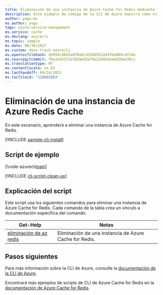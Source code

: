 ```yaml
---
title: Eliminación de una instancia de Azure Cache for Redis mediante la CLI de Azure
description: Este ejemplo de código de la CLI de Azure muestra cómo eliminar una instancia de Azure Cache for Redis mediante el comando az redis delete.
author: yegu-ms
ms.author: yegu
tags: azure-service-management
ms.service: cache
ms.devlang: azurecli
ms.topic: sample
ms.date: 08/30/2017
ms.custom: devx-track-azurecli
ms.openlocfilehash: d3959c4843a070a8cd25885b2a3476a909caf24e
ms.sourcegitcommit: f6e2ea5571e35b9ed3a79a22485eba4d20ae36cc
ms.translationtype: HT
ms.contentlocale: es-ES
ms.lasthandoff: 09/24/2021
ms.locfileid: "128665803"
---
```

# <a name="delete-an-azure-cache-for-redis"></a>Eliminación de una instancia de Azure Redis Cache

En este escenario, aprenderá a eliminar una instancia de Azure Cache for Redis.

[!INCLUDE [sample-cli-install](../../../includes/sample-cli-install.md)]

## <a name="sample-script"></a>Script de ejemplo

[!code-azurecli[main](../../../cli_scripts/redis-cache/delete-cache/delete-cache.sh "Azure Cache for Redis")]

[!INCLUDE [cli-script-clean-up](../includes/redis-cli-script-clean-up.md)]

## <a name="script-explanation"></a>Explicación del script

Este script usa los siguientes comandos para eliminar una instancia de Azure Cache for Redis. Cada comando de la tabla crea un vínculo a documentación específica del comando.

| Get-Help | Notas |
|---|---|
| [eliminación de az redis](/cli/azure/redis) | Eliminación de una instancia de Azure Cache for Redis. |


## <a name="next-steps"></a>Pasos siguientes

Para más información sobre la CLI de Azure, consulte la [documentación de la CLI de Azure](/cli/azure).

Encontrará más ejemplos de scripts de CLI de Azure Cache for Redis en la [documentación de Azure Cache for Redis](../cli-samples.md).